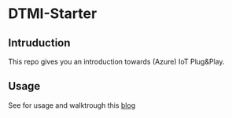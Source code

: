 # DTMI-Starter

## Intruduction

This repo gives you an introduction towards (Azure) IoT Plug&Play. 
 
## Usage

See for usage and walktrough this [blog](https://sandervandevelde.wordpress.com/2021/07/19/getting-started-with-azure-iot-plug-and-play/)
